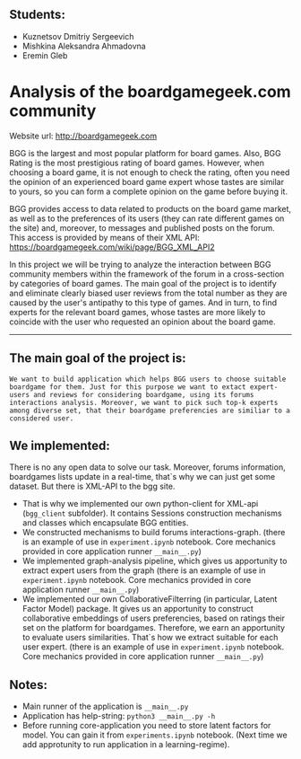 ## Students:
* Kuznetsov Dmitriy Sergeevich
* Mishkina Aleksandra Ahmadovna
* Eremin Gleb


# Analysis of the boardgamegeek.com community
Website url: http://boardgamegeek.com

BGG is the largest and most popular platform for board games. Also, BGG Rating is the most prestigious rating of board games. However, when choosing a board game, it is not enough to check the rating, often you need the opinion of an experienced board game expert whose tastes are similar to yours, so you can form a complete opinion on the game before buying it. 

BGG provides access to data related to products on the board game market, as well as to the preferences of its users (they can rate different games on the site) and, moreover, to messages and published posts on the forum. This access is provided by means of their XML API: https://boardgamegeek.com/wiki/page/BGG_XML_API2

In this project we will be trying to analyze the interaction between BGG community members within the framework of the forum in a cross-section by categories of board games. The main goal of the project is to identify and eliminate clearly biased user reviews from the total number as they are caused by the user\'s antipathy to this type of games. And in turn, to find experts for the relevant board games, whose tastes are more likely to coincide with the user who requested an opinion about the board game.

---
## The main goal of the project is:
    We want to build application which helps BGG users to choose suitable boardgame for them. Just for this purpose we want to extact expert-users and reviews for considering boardgame, using its forums interactions analysis. Moreover, we want to pick such top-k experts among diverse set, that their boardgame preferencies are similiar to a considered user.

## We implemented:
There is no any open data to solve our task. Moreover, forums information, boardgames lists update in a real-time, that`s why we can just get some dataset. But there is XML-API to the bgg site.
* That is why we implemented our own python-client for XML-api (`bgg_client` subfolder). It contains Sessions construction mechanisms and classes which encapsulate BGG entities.
* We constructed mechanisms to build forums interactions-graph. (there is an example of use in `experiment.ipynb` notebook. Core mechanics provided in core application runner `__main__.py`)
* We implemented graph-analysis pipeline, which gives us apportunity to extract expert users from the graph (there is an example of use in `experiment.ipynb` notebook. Core mechanics provided in core application runner `__main__.py`)
* We implemented our own CollaborativeFilterring (in particular, Latent Factor Model) package. It gives us an apportunity to construct collaborative embeddings of users preferencies, based on ratings their set on the platform for boardgames. Therefore, we earn an apportunity to evaluate users similarities. That\`s how we extract suitable for each user expert. (there is an example of use in `experiment.ipynb` notebook. Core mechanics provided in core application runner `__main__.py`)


## Notes:
* Main runner of the application is `__main__.py`
* Application has help-string: `python3 __main__.py -h`
* Before running core-application you need to store latent factors for model. You can gain it from `experiments.ipynb` notebook. (Next time we add approtunity to run application in a learning-regime).
